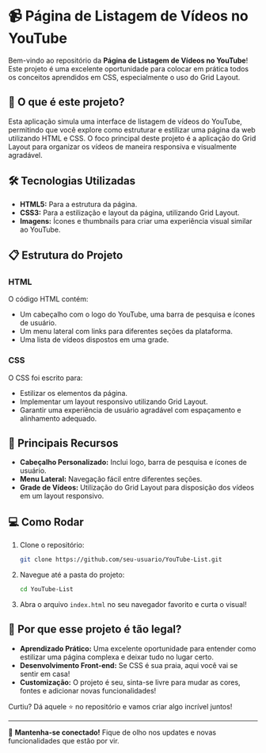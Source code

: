 # 📹 Página de Listagem de Vídeos no YouTube

Bem-vindo ao repositório da **Página de Listagem de Vídeos no YouTube**! Este projeto é uma excelente oportunidade para colocar em prática todos os conceitos aprendidos em CSS, especialmente o uso do Grid Layout.

## 🚀 O que é este projeto?

Esta aplicação simula uma interface de listagem de vídeos do YouTube, permitindo que você explore como estruturar e estilizar uma página da web utilizando HTML e CSS. O foco principal deste projeto é a aplicação do Grid Layout para organizar os vídeos de maneira responsiva e visualmente agradável.

## 🛠️ Tecnologias Utilizadas

- **HTML5:** Para a estrutura da página.
- **CSS3:** Para a estilização e layout da página, utilizando Grid Layout.
- **Imagens:** Ícones e thumbnails para criar uma experiência visual similar ao YouTube.

## 📋 Estrutura do Projeto

### HTML

O código HTML contém:

- Um cabeçalho com o logo do YouTube, uma barra de pesquisa e ícones de usuário.
- Um menu lateral com links para diferentes seções da plataforma.
- Uma lista de vídeos dispostos em uma grade.

### CSS

O CSS foi escrito para:

- Estilizar os elementos da página.
- Implementar um layout responsivo utilizando Grid Layout.
- Garantir uma experiência de usuário agradável com espaçamento e alinhamento adequado.

## 📌 Principais Recursos

- **Cabeçalho Personalizado:** Inclui logo, barra de pesquisa e ícones de usuário.
- **Menu Lateral:** Navegação fácil entre diferentes seções.
- **Grade de Vídeos:** Utilização do Grid Layout para disposição dos vídeos em um layout responsivo.

## 💻 Como Rodar

1. Clone o repositório:
    ```bash
    git clone https://github.com/seu-usuario/YouTube-List.git
    ```
2. Navegue até a pasta do projeto:
    ```bash
    cd YouTube-List
    ```
3. Abra o arquivo `index.html` no seu navegador favorito e curta o visual!

## 🤩 Por que esse projeto é tão legal?

- **Aprendizado Prático:** Uma excelente oportunidade para entender como estilizar uma página complexa e deixar tudo no lugar certo.
- **Desenvolvimento Front-end:** Se CSS é sua praia, aqui você vai se sentir em casa!
- **Customização:** O projeto é seu, sinta-se livre para mudar as cores, fontes e adicionar novas funcionalidades!

Curtiu? Dá aquele ⭐ no repositório e vamos criar algo incrível juntos!

---

🚀 **Mantenha-se conectado!** Fique de olho nos updates e novas funcionalidades que estão por vir.
